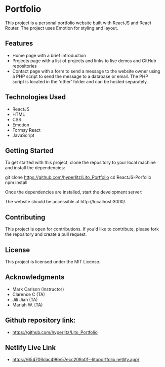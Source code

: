 # Portfolio

This project is a personal portfolio website built with ReactJS and React Router. The project uses Emotion for styling and layout.

## Features

- Home page with a brief introduction
- Projects page with a list of projects and links to live demos and GitHub repositories
- Contact page with a form to send a message to the website owner using a PHP script to send the message to a database or email. The PHP script is located in the 'other' folder and can be hosted separately.

## Technologies Used

- ReactJS
- HTML
- CSS
- Emotion
- Formsy React
- JavaScript

## Getting Started

To get started with this project, clone the repository to your local machine and install the dependencies:

git clone https://github.com/hyperlitz/Lito_Portfolio
cd ReactJS-Porfolio
npm install


Once the dependencies are installed, start the development server:

The website should be accessible at http://localhost:3000/.

## Contributing

This project is open for contributions. If you'd like to contribute, please fork the repository and create a pull request.

## License

This project is licensed under the MIT License.

## Acknowledgments

- Mark Carlson (Instructor)
- Clarence C (TA)
- Jili Jian (TA)
- Mariah W. (TA)

## Github repository link:

- https://github.com/hyperlitz/Lito_Portfolio

## Netlify Live Link
- https://654706dac496e57ecc209a0f--litoportfolio.netlify.app/
